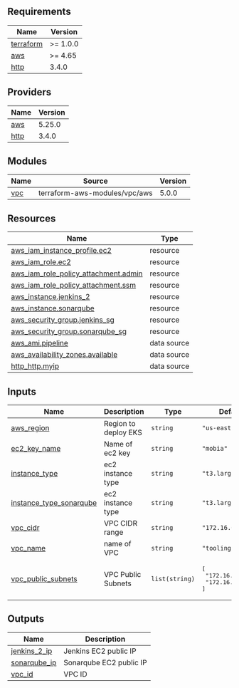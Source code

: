 <!-- BEGIN_TF_DOCS -->
## Requirements

| Name | Version |
|------|---------|
| <a name="requirement_terraform"></a> [terraform](#requirement\_terraform) | >= 1.0.0 |
| <a name="requirement_aws"></a> [aws](#requirement\_aws) | >= 4.65 |
| <a name="requirement_http"></a> [http](#requirement\_http) | 3.4.0 |

## Providers

| Name | Version |
|------|---------|
| <a name="provider_aws"></a> [aws](#provider\_aws) | 5.25.0 |
| <a name="provider_http"></a> [http](#provider\_http) | 3.4.0 |

## Modules

| Name | Source | Version |
|------|--------|---------|
| <a name="module_vpc"></a> [vpc](#module\_vpc) | terraform-aws-modules/vpc/aws | 5.0.0 |

## Resources

| Name | Type |
|------|------|
| [aws_iam_instance_profile.ec2](https://registry.terraform.io/providers/hashicorp/aws/latest/docs/resources/iam_instance_profile) | resource |
| [aws_iam_role.ec2](https://registry.terraform.io/providers/hashicorp/aws/latest/docs/resources/iam_role) | resource |
| [aws_iam_role_policy_attachment.admin](https://registry.terraform.io/providers/hashicorp/aws/latest/docs/resources/iam_role_policy_attachment) | resource |
| [aws_iam_role_policy_attachment.ssm](https://registry.terraform.io/providers/hashicorp/aws/latest/docs/resources/iam_role_policy_attachment) | resource |
| [aws_instance.jenkins_2](https://registry.terraform.io/providers/hashicorp/aws/latest/docs/resources/instance) | resource |
| [aws_instance.sonarqube](https://registry.terraform.io/providers/hashicorp/aws/latest/docs/resources/instance) | resource |
| [aws_security_group.jenkins_sg](https://registry.terraform.io/providers/hashicorp/aws/latest/docs/resources/security_group) | resource |
| [aws_security_group.sonarqube_sg](https://registry.terraform.io/providers/hashicorp/aws/latest/docs/resources/security_group) | resource |
| [aws_ami.pipeline](https://registry.terraform.io/providers/hashicorp/aws/latest/docs/data-sources/ami) | data source |
| [aws_availability_zones.available](https://registry.terraform.io/providers/hashicorp/aws/latest/docs/data-sources/availability_zones) | data source |
| [http_http.myip](https://registry.terraform.io/providers/hashicorp/http/3.4.0/docs/data-sources/http) | data source |

## Inputs

| Name | Description | Type | Default | Required |
|------|-------------|------|---------|:--------:|
| <a name="input_aws_region"></a> [aws\_region](#input\_aws\_region) | Region to deploy EKS | `string` | `"us-east-1"` | no |
| <a name="input_ec2_key_name"></a> [ec2\_key\_name](#input\_ec2\_key\_name) | Name of ec2 key | `string` | `"mobia"` | no |
| <a name="input_instance_type"></a> [instance\_type](#input\_instance\_type) | ec2 instance type | `string` | `"t3.large"` | no |
| <a name="input_instance_type_sonarqube"></a> [instance\_type\_sonarqube](#input\_instance\_type\_sonarqube) | ec2 instance type | `string` | `"t3.large"` | no |
| <a name="input_vpc_cidr"></a> [vpc\_cidr](#input\_vpc\_cidr) | VPC CIDR range | `string` | `"172.16.0.0/16"` | no |
| <a name="input_vpc_name"></a> [vpc\_name](#input\_vpc\_name) | name of  VPC | `string` | `"tooling-vpc"` | no |
| <a name="input_vpc_public_subnets"></a> [vpc\_public\_subnets](#input\_vpc\_public\_subnets) | VPC Public Subnets | `list(string)` | <pre>[<br>  "172.16.1.0/24",<br>  "172.16.2.0/24"<br>]</pre> | no |

## Outputs

| Name | Description |
|------|-------------|
| <a name="output_jenkins_2_ip"></a> [jenkins\_2\_ip](#output\_jenkins\_2\_ip) | Jenkins EC2 public IP |
| <a name="output_sonarqube_ip"></a> [sonarqube\_ip](#output\_sonarqube\_ip) | Sonarqube EC2 public IP |
| <a name="output_vpc_id"></a> [vpc\_id](#output\_vpc\_id) | VPC ID |
<!-- END_TF_DOCS -->
